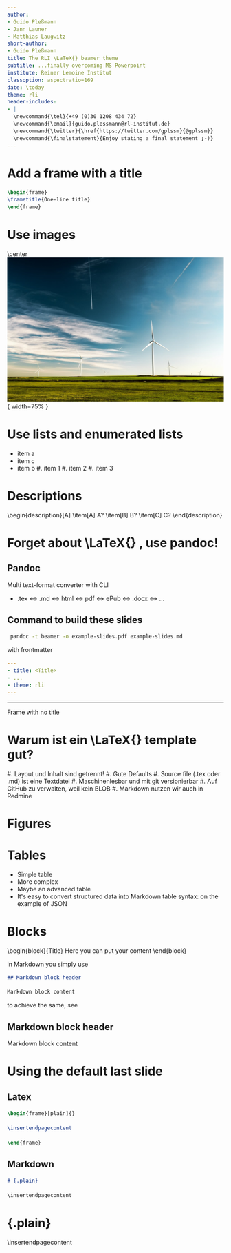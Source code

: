 ```yaml
---
author:
- Guido Pleßmann
- Jann Launer
- Matthias Laugwitz
short-author: 
- Guido Pleßmann
title: The RLI \LaTeX{} beamer theme
subtitle: ...finally overcoming MS Powerpoint
institute: Reiner Lemoine Institut
classoption: aspectratio=169
date: \today
theme: rli
header-includes:
- |
  \newcommand{\tel}{+49 (0)30 1208 434 72}
  \newcommand{\email}{guido.plessmann@rl-institut.de}
  \newcommand{\twitter}{\href{https://twitter.com/gplssm}{@gplssm}}
  \newcommand{\finalstatement}{Enjoy stating a final statement ;-)}
---
```


# Add a frame with a title

~~~ latex
\begin{frame} 
\frametitle{One-line title} 
\end{frame}
~~~

# Use images

\center
![](img/createria-ZYu6P9-Glic-unsplash_resized.jpg){ width=75% }

# Use lists and enumerated lists

- item a
- item c
- item b
	#. item 1
	#. item 2
	#. item 3

# Descriptions

\begin{description}[A]
  \item[A] A?
  \item[B] B?
  \item[C] C?
\end{description}

# Forget about \LaTeX{} , use pandoc!

## Pandoc

Multi text-format converter with CLI

* .tex <-> .md <-> html <-> pdf <-> ePub <-> .docx <-> ... 


## Command to build these slides

~~~ bash
 pandoc -t beamer -o example-slides.pdf example-slides.md
~~~

with frontmatter

~~~ yaml
---
- title: <Title>
- ...
- theme: rli
---
~~~

---

Frame with no title

# Warum ist ein \LaTeX{} template gut?

#. Layout und Inhalt sind getrennt!
#. Gute Defaults
#. Source file (.tex oder .md) ist eine Textdatei
#. Maschinenlesbar und mit git versionierbar
#. Auf GitHub zu verwalten, weil kein BLOB
#. Markdown nutzen wir auch in Redmine

# Figures

# Tables

* Simple table
* More complex
* Maybe an advanced table
* It's easy to convert structured data into Markdown table syntax: on the example of JSON

# Blocks

\begin{block}{Title}
Here you can put your content
\end{block}

in Markdown you simply use

``` markdown
## Markdown block header

Markdown block content
```

to achieve the same, see

## Markdown block header

Markdown block content

# Using the default last slide

## Latex

``` latex
\begin{frame}[plain]{}

\insertendpagecontent

\end{frame}
```

## Markdown

``` markdown
# {.plain}

\insertendpagecontent
```

# {.plain}

\insertendpagecontent
